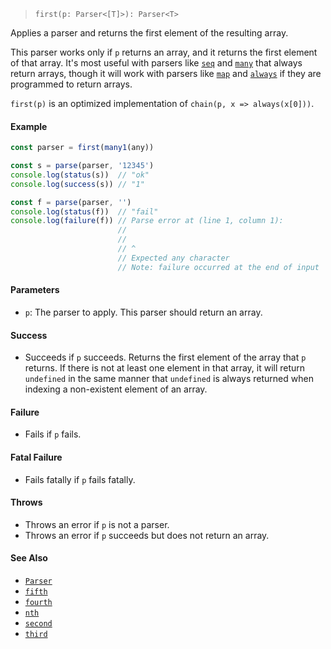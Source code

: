 <!--
 Copyright (c) 2020 Thomas J. Otterson
 
 This software is released under the MIT License.
 https://opensource.org/licenses/MIT
-->

> `first(p: Parser<[T]>): Parser<T>`

Applies a parser and returns the first element of the resulting array.

This parser works only if `p` returns an array, and it returns the first element of that array. It's most useful with parsers like [`seq`](seq.md) and [`many`](many.md) that always return arrays, though it will work with parsers like [`map`](map.md) and [`always`](always.md) if they are programmed to return arrays.

`first(p)` is an optimized implementation of `chain(p, x => always(x[0]))`.

#### Example

```javascript
const parser = first(many1(any))

const s = parse(parser, '12345')
console.log(status(s))  // "ok"
console.log(success(s)) // "1"

const f = parse(parser, '')
console.log(status(f))  // "fail"
console.log(failure(f)) // Parse error at (line 1, column 1):
                        //
                        // 
                        // ^
                        // Expected any character
                        // Note: failure occurred at the end of input
```

#### Parameters

* `p`: The parser to apply. This parser should return an array.

#### Success

* Succeeds if `p` succeeds. Returns the first element of the array that `p` returns. If there is not at least one element in that array, it will return `undefined` in the same manner that `undefined` is always returned when indexing a non-existent element of an array.

#### Failure

* Fails if `p` fails.

#### Fatal Failure

* Fails fatally if `p` fails fatally.

#### Throws

* Throws an error if `p` is not a parser.
* Throws an error if `p` succeeds but does not return an array.

#### See Also

* [`Parser`](../types/parser.md)
* [`fifth`](fifth.md)
* [`fourth`](fourth.md)
* [`nth`](nth.md)
* [`second`](second.md)
* [`third`](third.md)